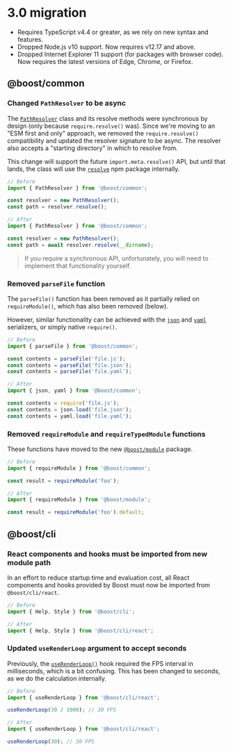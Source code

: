 # 3.0 migration

- Requires TypeScript v4.4 or greater, as we rely on new syntax and features.
- Dropped Node.js v10 support. Now requires v12.17 and above.
- Dropped Internet Explorer 11 support (for packages with browser code). Now requires the latest
  versions of Edge, Chrome, or Firefox.

## @boost/common

### Changed `PathResolver` to be async

The [`PathResolver`](/api/common/class/PathResolver) class and its resolve methods were synchronous
by design (only because `require.resolve()` was). Since we're moving to an "ESM first and only"
approach, we removed the `require.resolve()` compatibility and updated the resolver signature to be
async. The resolver also accepts a "starting directory" in which to resolve from.

This change will support the future `import.meta.resolve()` API, but until that lands, the class
will use the [`resolve`](npmjs.com/resolve) npm package internally.

```ts
// Before
import { PathResolver } from '@boost/common';

const resolver = new PathResolver();
const path = resolver.resolve();
```

```ts
// After
import { PathResolver } from '@boost/common';

const resolver = new PathResolver();
const path = await resolver.resolve(__dirname);
```

> If you require a synchronous API, unfortunately, you will need to implement that functionality
> yourself.

### Removed `parseFile` function

The `parseFile()` function has been removed as it partially relied on `requireModule()`, which has
also been removed (below).

However, similar functionality can be achieved with the [`json`](/api/common/namespace/json) and
[`yaml`](/api/common/namespace/yaml) serializers, or simply native `require()`.

```ts
// Before
import { parseFile } from '@boost/common';

const contents = parseFile('file.js');
const contents = parseFile('file.json');
const contents = parseFile('file.yaml');
```

```ts
// After
import { json, yaml } from '@boost/common';

const contents = require('file.js');
const contents = json.load('file.json');
const contents = yaml.load('file.yaml');
```

### Removed `requireModule` and `requireTypedModule` functions

These functions have moved to the new [`@boost/module`](../module.mdx) package.

```ts
// Before
import { requireModule } from '@boost/common';

const result = requireModule('foo');
```

```ts
// After
import { requireModule } from '@boost/module';

const result = requireModule('foo').default;
```

## @boost/cli

### React components and hooks must be imported from new module path

In an effort to reduce startup time and evaluation cost, all React components and hooks provided by
Boost must now be imported from `@boost/cli/react`.

```ts
// Before
import { Help, Style } from '@boost/cli';
```

```ts
// After
import { Help, Style } from '@boost/cli/react';
```

### Updated `useRenderLoop` argument to accept seconds

Previously, the [`useRenderLoop()`](/api/cli-react/function/useRenderLoop) hook required the FPS
interval in milliseconds, which is a bit confusing. This has been changed to seconds, as we do the
calculation internally.

```ts
// Before
import { useRenderLoop } from '@boost/cli/react';

useRenderLoop(30 / 1000); // 30 FPS
```

```ts
// After
import { useRenderLoop } from '@boost/cli/react';

useRenderLoop(30); // 30 FPS
```
